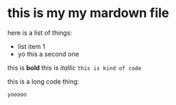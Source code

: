 # this is my my mardown file

here is a list of things:
* list item 1
* yo this a second one

this is **bold**
this is *itallic*
`this is kind of code`

this is a long code thing:
```
yooooo
```